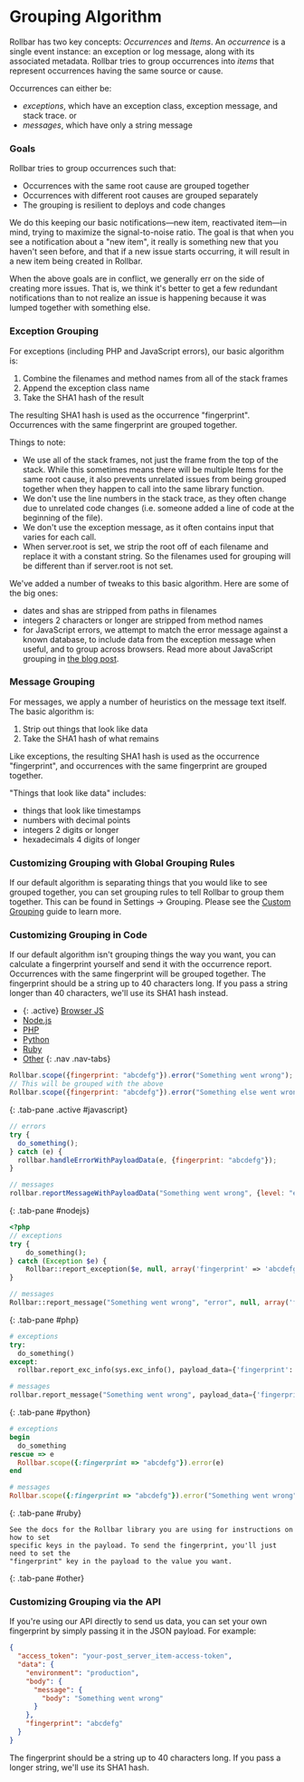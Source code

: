 # Grouping Algorithm

Rollbar has two key concepts: *Occurrences* and *Items*.
An *occurrence* is a single event instance: an exception or log message,
along with its associated metadata. Rollbar tries to group occurrences
into *items* that represent occurrences having the same source or cause.

Occurrences can either be:

-   *exceptions*, which have an exception class, exception message, and
    stack trace. or
-   *messages*, which have only a string message

### Goals

Rollbar tries to group occurrences such that:

-   Occurrences with the same root cause are grouped together
-   Occurrences with different root causes are grouped separately
-   The grouping is resilient to deploys and code changes

We do this keeping our basic notifications—new item, reactivated item—in
mind, trying to maximize the signal-to-noise ratio. The goal is that
when you see a notification about a "new item", it really is something
new that you haven't seen before, and that if a new issue starts
occurring, it will result in a new item being created in Rollbar.

When the above goals are in conflict, we generally err on the side of
creating more issues. That is, we think it's better to get a few
redundant notifications than to not realize an issue is happening
because it was lumped together with something else.

### Exception Grouping

For exceptions (including PHP and JavaScript errors), our basic
algorithm is:

1.  Combine the filenames and method names from all of the stack frames
2.  Append the exception class name
3.  Take the SHA1 hash of the result

The resulting SHA1 hash is used as the occurrence "fingerprint".
Occurrences with the same fingerprint are grouped together.

Things to note:

-   We use all of the stack frames, not just the frame from the top of
    the stack. While this sometimes means there will be multiple Items
    for the same root cause, it also prevents unrelated issues from
    being grouped together when they happen to call into the same
    library function.
-   We don't use the line numbers in the stack trace, as they often
    change due to unrelated code changes (i.e. someone added a line of
    code at the beginning of the file).
-   We don't use the exception message, as it often contains input that
    varies for each call.
-   When server.root is set, we strip the root off of each filename and replace 
    it with a constant string. So the filenames used for grouping will be 
    different than if server.root is not set.

We've added a number of tweaks to this basic algorithm. Here are some of
the big ones:

-   dates and shas are stripped from paths in filenames
-   integers 2 characters or longer are stripped from method names
-   for JavaScript errors, we attempt to match the error message against
    a known database, to include data from the exception message when
    useful, and to group across browsers. Read more about JavaScript
    grouping in [the blog post](https://rollbar.com/blog/improved-grouping-for-javascript-errors).

### Message Grouping

For messages, we apply a number of heuristics on the message text
itself. The basic algorithm is:

1.  Strip out things that look like data
2.  Take the SHA1 hash of what remains

Like exceptions, the resulting SHA1 hash is used as the occurrence
"fingerprint", and occurrences with the same fingerprint are grouped
together.

"Things that look like data" includes:

-   things that look like timestamps
-   numbers with decimal points
-   integers 2 digits or longer
-   hexadecimals 4 digits of longer

### Customizing Grouping with Global Grouping Rules

If our default algorithm is separating things that you would like to see
grouped together, you can set grouping rules to tell Rollbar to group
them together. This can be found in Settings -> Grouping. Please see
the [Custom Grouping](https://rollbar.com/docs/custom-grouping/) guide to
learn more.

### Customizing Grouping in Code

If our default algorithm isn't grouping things the way you want, you can
calculate a fingerprint yourself and send it with the occurrence report.
Occurrences with the same fingerprint will be grouped together. The
fingerprint should be a string up to 40 characters long. If you pass a
string longer than 40 characters, we'll use its SHA1 hash instead.

* {: .active} [Browser JS](#javascript)
* [Node.js](#nodejs)
* [PHP](#php)
* [Python](#python)
* [Ruby](#ruby)
* [Other](#other)
{: .nav .nav-tabs}

<div class="tab-content">

```js
Rollbar.scope({fingerprint: "abcdefg"}).error("Something went wrong");
// This will be grouped with the above
Rollbar.scope({fingerprint: "abcdefg"}).error("Something else went wrong");
```
{: .tab-pane .active #javascript}

```js
// errors
try {
  do_something();
} catch (e) {
  rollbar.handleErrorWithPayloadData(e, {fingerprint: "abcdefg"});
}

// messages
rollbar.reportMessageWithPayloadData("Something went wrong", {level: "error", fingerprint: "hijkl"});
```
{: .tab-pane #nodejs}


```php
<?php
// exceptions
try {
    do_something();
} catch (Exception $e) {
    Rollbar::report_exception($e, null, array('fingerprint' => 'abcdefg'));
}

// messages
Rollbar::report_message("Something went wrong", "error", null, array('fingerprint' => 'hijkl'));
```
{: .tab-pane #php}

```python
# exceptions
try:
  do_something()
except:
  rollbar.report_exc_info(sys.exc_info(), payload_data={'fingerprint': 'abcdefg'})

# messages
rollbar.report_message("Something went wrong", payload_data={'fingerprint': 'hijkl'})
```
{: .tab-pane #python}

```ruby
# exceptions
begin
  do_something
rescue => e
  Rollbar.scope({:fingerprint => "abcdefg"}).error(e)
end

# messages
Rollbar.scope({:fingerprint => "abcdefg"}).error("Something went wrong")
```
{: .tab-pane #ruby}

```
See the docs for the Rollbar library you are using for instructions on how to set
specific keys in the payload. To send the fingerprint, you'll just need to set the
"fingerprint" key in the payload to the value you want.
```
{: .tab-pane #other}

</div>

### Customizing Grouping via the API

If you're using our API directly to send us data, you can set your own
fingerprint by simply passing it in the JSON payload. For example:

```json
{
  "access_token": "your-post_server_item-access-token",
  "data": {
    "environment": "production",
    "body": {
      "message": {
        "body": "Something went wrong"
      }
    },
    "fingerprint": "abcdefg"
  }
}
```

The fingerprint should be a string up to 40 characters long. If you pass
a longer string, we'll use its SHA1 hash.
